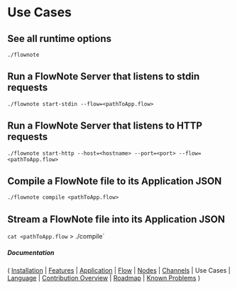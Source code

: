 # Use Cases

## See all runtime options

`./flownote`

## Run a FlowNote Server that listens to stdin requests

`./flownote start-stdin --flow=<pathToApp.flow>`

## Run a FlowNote Server that listens to HTTP requests

`./flownote start-http --host=<hostname> --port=<port> --flow=<pathToApp.flow>`

## Compile a FlowNote file to its Application JSON 

`./flownote compile <pathToApp.flow>`

## Stream a FlowNote file into its Application JSON

`cat <pathToApp.flow` > ./compile`



##### Documentation

( 
[Installation](01-installation.md) | 
[Features](07-features.md) | 
[Application](02-application.md) | 
[Flow](03-flow.md) | 
[Nodes](04-nodes.md) | 
[Channels](05-channels.md) | 
Use Cases | 
[Language](08-language.md) | 
[Contribution Overview](09-contribution.md) | 
[Roadmap](10-roadmap.md) | 
[Known Problems](11-known-problems.md)
)